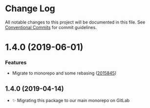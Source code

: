 # Change Log

All notable changes to this project will be documented in this file.
See [Conventional Commits](https://conventionalcommits.org) for commit guidelines.

# 1.4.0 (2019-06-01)


### Features

* Migrate to monorepo and some rebasing ([2015845](https://gitlab.com/codsen/codsen/commit/2015845))





## 1.4.0 (2019-04-14)

- ✨ Migrating this package to our main monorepo on GitLab
